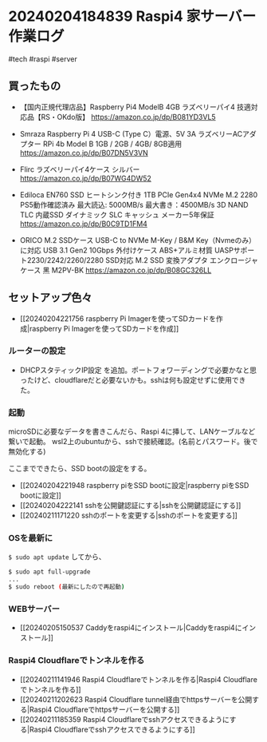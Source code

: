 # 20240204184839 Raspi4 家サーバー 作業ログ
#tech #raspi  #server


## 買ったもの
- 【国内正規代理店品】Raspberry Pi4 ModelB 4GB ラズベリーパイ4 技適対応品【RS・OKdo版】 https://amazon.co.jp/dp/B081YD3VL5
- Smraza Raspberry Pi 4 USB-C (Type C）電源、5V 3A ラズベリーACアダプター RPi 4b Model B 1GB / 2GB / 4GB/ 8GB適用 https://amazon.co.jp/dp/B07DN5V3VN
- Flirc ラズベリーパイ4ケース シルバー https://amazon.co.jp/dp/B07WG4DW52

- Ediloca EN760 SSD ヒートシンク付き 1TB PCIe Gen4x4 NVMe M.2 2280 PS5動作確認済み 最大読込: 5000MB/s 最大書き：4500MB/s 3D NAND TLC 内蔵SSD ダイナミック SLC キャッシュ メーカー5年保証 https://amazon.co.jp/dp/B0C9TD1FM4
- ORICO M.2 SSDケース USB-C to NVMe M-Key / B&M Key（Nvmeのみ）に対応 USB 3.1 Gen2 10Gbps 外付けケース ABS+アルミ材質 UASPサポート2230/2242/2260/2280 SSD対応 M.2 SSD 変換アダプタ エンクロージャ ケース 黑 M2PV-BK https://amazon.co.jp/dp/B08GC326LL

## セットアップ色々

- [[20240204221756 raspberry Pi Imagerを使ってSDカードを作成|raspberry Pi Imagerを使ってSDカードを作成]]

### ルーターの設定
- DHCPスタティックIP設定 を追加。ポートフォワーディングで必要かなと思ったけど、cloudflareだと必要ないかも。sshは何も設定せずに使用できた。

### 起動
microSDに必要なデータを書きこんだら、Raspi 4に挿して、LANケーブルなど繋いで起動。
wsl2上のubuntuから、sshで接続確認。(名前とパスワード。後で無効化する)

ここまでできたら、SSD bootの設定をする。

- [[20240204221948 raspberry piをSSD bootに設定|raspberry piをSSD bootに設定]]
- [[20240204222141 sshを公開鍵認証にする|sshを公開鍵認証にする]]
- [[20240211171220 sshのポートを変更する|sshのポートを変更する]]


### OSを最新に

`$ sudo apt update`
してから、
```sh
$ sudo apt full-upgrade
...
$ sudo reboot (最新にしたので再起動)
```
### WEBサーバー
- [[20240205150537 Caddyをraspi4にインストール|Caddyをraspi4にインストール]]
### Raspi4 Cloudflareでトンネルを作る
- [[20240211141946 Raspi4 Cloudflareでトンネルを作る|Raspi4 Cloudflareでトンネルを作る]]
- [[20240211202623 Raspi4 Cloudflare tunnel経由でhttpsサーバーを公開する|Raspi4 Cloudflareでhttpsサーバーを公開する]]
- [[20240211185359 Raspi4 Cloudflareでsshアクセスできるようにする|Raspi4 Cloudflareでsshアクセスできるようにする]]



